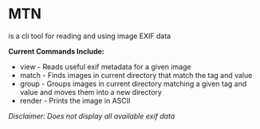# MTN
is a cli tool for reading and using image EXIF data

**Current Commands Include:**
* view - Reads useful exif metadata for a given image
* match - Finds images in current directory that match the tag and value
* group - Groups images in current directory matching a given tag and value and moves them into a new directory
* render - Prints the image in ASCII

*Disclaimer: Does not display all available exif data*